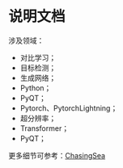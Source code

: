 # 说明文档

涉及领域：

* 对比学习；
* 目标检测；
* 生成网络；
* Python；
* PyQT；
* Pytorch、PytorchLightning；
* 超分辨率；
* Transformer；
* PyQT；

更多细节可参考：[ChasingSea](http://chasingsea.top/)
